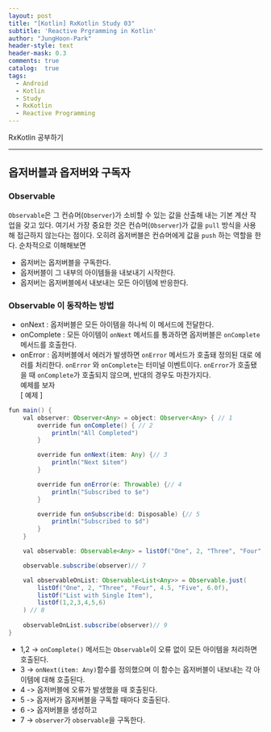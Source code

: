 ```yaml
---
layout: post
title: "[Kotlin] RxKotlin Study 03"
subtitle: 'Reactive Prgramming in Kotlin'
author: "JungHoon-Park"
header-style: text
header-mask: 0.3
comments: true
catalog:  true
tags:
  - Android
  - Kotlin
  - Study
  - RxKotlin
  - Reactive Programming
---
```


RxKotlin 공부하기

---

## 옵저버블과 옵저버와 구독자

### Observable

`Observable`은 그 컨슈머(`Observer`)가 소비할 수 있는 값을 산출해 내는 기본 계산 작업을 갖고 있다. 여기서 가장 중요한 것은 컨슈머(`Observer`)가 값을 `pull` 방식을 사용해 접근하지 않는다는 점이다. 오히려 옵저버블은 컨슈머에게 값을 `push` 하는 역할을 한다. 순차적으로 이해해보면<br/>
- 옵저버는 옵저버블을 구독한다.
- 옵저버블이 그 내부의 아이템들을 내보내기 시작한다.
- 옵저버는 옵저버블에서 내보내는 모든 아이템에 반응한다.<br/>

### Observable 이 동작하는 방법
- onNext : 옵저버블은 모든 아이템을 하나씩 이 메서드에 전달한다.
- onComplete : 모든 아이템이 `onNext` 메서드를 통과하면 옵저버블은 `onComplete` 메서드를 호출한다.
- onError : 옵저버블에서 에러가 발생하면 `onError` 메서드가 호출돼 정의된 대로 에러를 처리한다. `onError` 와 `onComplete`는 터미널 이벤트이다. `onError`가 호출됐을 때 `onComplete`가 호출되지 않으며, 반대의 경우도 마찬가지다.<br/>
예제를 보자<br/>
[ 예제 ]<br/>
~~~java
fun main() {
    val observer: Observer<Any> = object: Observer<Any> { // 1
        override fun onComplete() { // 2
            println("All Completed")
        }

        override fun onNext(item: Any) {// 3
            println("Next $item")
        }

        override fun onError(e: Throwable) {// 4
            println("Subscribed to $e")
        }

        override fun onSubscribe(d: Disposable) {// 5
            println("Subscribed to $d")
        }
    }

    val observable: Observable<Any> = listOf("One", 2, "Three", "Four", 4.5, "Five", 6.0f).toObservable() // 6

    observable.subscribe(observer)// 7

    val observableOnList: Observable<List<Any>> = Observable.just(
        listOf("One", 2, "Three", "Four", 4.5, "Five", 6.0f),
        listOf("List with Single Item"),
        listOf(1,2,3,4,5,6) 
    ) // 8
    
    observableOnList.subscribe(observer)// 9
}
~~~
- 1,2 -> `onComplete()` 메서드는 `Observable`이 오류 없이 모든 아이템을 처리하면 호출된다.<br/>
- 3 -> `onNext(item: Any)`함수를 정의했으며 이 함수는 옵저버블이 내보내는 각 아이템에 대해 호출된다.<br/>
- 4 -> 옵저버블에 오류가 발생했을 때 호출된다.<br/>
- 5 -> 옵저버가 옵저버블을 구독할 때마다 호출된다.<br/>
- 6 -> 옵저버블을 생성하고<br/>
- 7 -> `observer`가 `observable`을 구독한다.<br/>
<br/>
